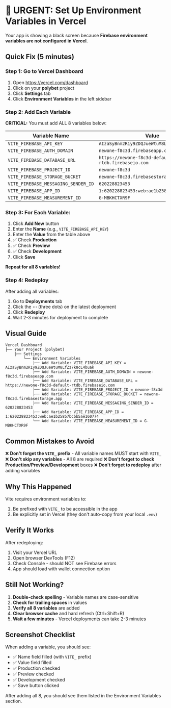 # 🚨 URGENT: Set Up Environment Variables in Vercel

Your app is showing a black screen because **Firebase environment variables are not configured in Vercel**.

## Quick Fix (5 minutes)

### Step 1: Go to Vercel Dashboard
1. Open https://vercel.com/dashboard
2. Click on your **polybet** project
3. Click **Settings** tab
4. Click **Environment Variables** in the left sidebar

### Step 2: Add Each Variable

**CRITICAL:** You must add ALL 8 variables below:

| Variable Name | Value |
|---------------|-------|
| `VITE_FIREBASE_API_KEY` | `AIzaSyBnm2R1y9ZDQJueWtuM8LfZz7k8cL4buak` |
| `VITE_FIREBASE_AUTH_DOMAIN` | `newone-f8c3d.firebaseapp.com` |
| `VITE_FIREBASE_DATABASE_URL` | `https://newone-f8c3d-default-rtdb.firebaseio.com` |
| `VITE_FIREBASE_PROJECT_ID` | `newone-f8c3d` |
| `VITE_FIREBASE_STORAGE_BUCKET` | `newone-f8c3d.firebasestorage.app` |
| `VITE_FIREBASE_MESSAGING_SENDER_ID` | `620228823453` |
| `VITE_FIREBASE_APP_ID` | `1:620228823453:web:ae1b25857bcbb5ae160774` |
| `VITE_FIREBASE_MEASUREMENT_ID` | `G-MBKHCTXR9F` |

### Step 3: For Each Variable:
1. Click **Add New** button
2. Enter the **Name** (e.g., `VITE_FIREBASE_API_KEY`)
3. Enter the **Value** from the table above
4. ✅ Check **Production**
5. ✅ Check **Preview**
6. ✅ Check **Development**
7. Click **Save**

**Repeat for all 8 variables!**

### Step 4: Redeploy
After adding all variables:
1. Go to **Deployments** tab
2. Click the **⋯** (three dots) on the latest deployment
3. Click **Redeploy**
4. Wait 2-3 minutes for deployment to complete

## Visual Guide

```
Vercel Dashboard
├── Your Project (polybet)
    ├── Settings
        └── Environment Variables
            ├── Add Variable: VITE_FIREBASE_API_KEY = AIzaSyBnm2R1y9ZDQJueWtuM8LfZz7k8cL4buak
            ├── Add Variable: VITE_FIREBASE_AUTH_DOMAIN = newone-f8c3d.firebaseapp.com
            ├── Add Variable: VITE_FIREBASE_DATABASE_URL = https://newone-f8c3d-default-rtdb.firebaseio.com
            ├── Add Variable: VITE_FIREBASE_PROJECT_ID = newone-f8c3d
            ├── Add Variable: VITE_FIREBASE_STORAGE_BUCKET = newone-f8c3d.firebasestorage.app
            ├── Add Variable: VITE_FIREBASE_MESSAGING_SENDER_ID = 620228823453
            ├── Add Variable: VITE_FIREBASE_APP_ID = 1:620228823453:web:ae1b25857bcbb5ae160774
            └── Add Variable: VITE_FIREBASE_MEASUREMENT_ID = G-MBKHCTXR9F
```

## Common Mistakes to Avoid

❌ **Don't forget the `VITE_` prefix** - All variable names MUST start with `VITE_`
❌ **Don't skip any variables** - All 8 are required
❌ **Don't forget to check Production/Preview/Development** boxes
❌ **Don't forget to redeploy** after adding variables

## Why This Happened

Vite requires environment variables to:
1. Be prefixed with `VITE_` to be accessible in the app
2. Be explicitly set in Vercel (they don't auto-copy from your local `.env`)

## Verify It Works

After redeploying:
1. Visit your Vercel URL
2. Open browser DevTools (F12)
3. Check Console - should NOT see Firebase errors
4. App should load with wallet connection option

## Still Not Working?

1. **Double-check spelling** - Variable names are case-sensitive
2. **Check for trailing spaces** in values
3. **Verify all 8 variables** are added
4. **Clear browser cache** and hard refresh (Ctrl+Shift+R)
5. **Wait a few minutes** - Vercel deployments can take 2-3 minutes

## Screenshot Checklist

When adding a variable, you should see:
- ✅ Name field filled (with `VITE_` prefix)
- ✅ Value field filled
- ✅ Production checked
- ✅ Preview checked  
- ✅ Development checked
- ✅ Save button clicked

After adding all 8, you should see them listed in the Environment Variables section.

